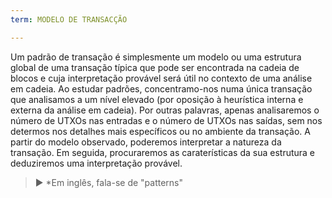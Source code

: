 ```yaml
---
term: MODELO DE TRANSACÇÃO

---
```

Um padrão de transação é simplesmente um modelo ou uma estrutura global de uma transação típica que pode ser encontrada na cadeia de blocos e cuja interpretação provável será útil no contexto de uma análise em cadeia. Ao estudar padrões, concentramo-nos numa única transação que analisamos a um nível elevado (por oposição à heurística interna e externa da análise em cadeia). Por outras palavras, apenas analisaremos o número de UTXOs nas entradas e o número de UTXOs nas saídas, sem nos determos nos detalhes mais específicos ou no ambiente da transação. A partir do modelo observado, poderemos interpretar a natureza da transação. Em seguida, procuraremos as caraterísticas da sua estrutura e deduziremos uma interpretação provável.

> ► *Em inglês, fala-se de "patterns"